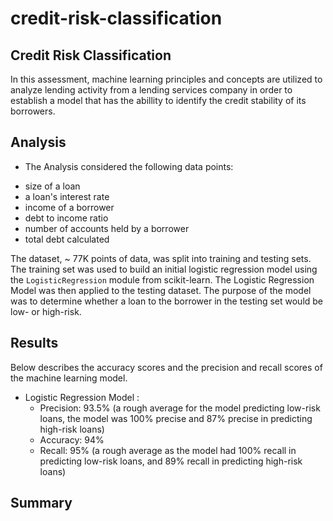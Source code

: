 # credit-risk-classification

## Credit Risk Classification

In this assessment, machine learning principles and concepts are utilized to analyze lending activity from a lending services company in order to establish a model that has the abillity to identify the credit stability of its borrowers.

## Analysis
* The Analysis considered the following data points:
- size of a loan
- a loan's interest rate
- income of a borrower
- debt to income ratio
- number of accounts held by a borrower
- total debt calculated 

The dataset, ~ 77K points of data, was split into training and testing sets. The training set was used to build an initial logistic regression model using the `LogisticRegression` module from scikit-learn. The Logistic Regression Model was then applied to the testing dataset. The purpose of the model was to determine whether a loan to the borrower in the testing set would be low- or high-risk.


## Results

Below describes the accuracy scores and the precision and recall scores of the machine learning model.

* Logistic Regression Model :
    * Precision: 93.5% (a rough average for the model predicting low-risk loans, the model was 100% precise and 87% precise in predicting high-risk loans)
    * Accuracy: 94%
    * Recall: 95% (a rough average as the model had 100% recall in predicting low-risk loans, and 89% recall in predicting high-risk loans)

## Summary

